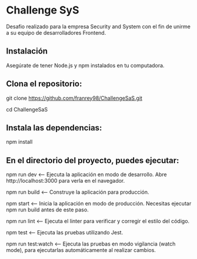 # Challenge SyS

Desafio realizado para la empresa Security and System con el fin de unirme a su equipo de desarrolladores Frontend.

## Instalación
Asegúrate de tener Node.js y npm instalados en tu computadora.

## Clona el repositorio:
git clone https://github.com/franrey98/ChallengeSaS.git

cd ChallengeSaS

## Instala las dependencias:
npm install

## En el directorio del proyecto, puedes ejecutar:
npm run dev <-- Ejecuta la aplicación en modo de desarrollo.
Abre http://localhost:3000 para verla en el navegador.

npm run build <-- Construye la aplicación para producción.

npm start <-- Inicia la aplicación en modo de producción. Necesitas ejecutar npm run build antes de este paso.

npm run lint <-- Ejecuta el linter para verificar y corregir el estilo del código.

npm test <-- Ejecuta las pruebas utilizando Jest.

npm run test:watch <-- Ejecuta las pruebas en modo vigilancia (watch mode), para ejecutarlas automáticamente al realizar cambios.
